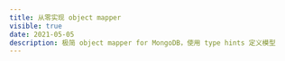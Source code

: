 ```yaml
---
title: 从零实现 object mapper
visible: true
date: 2021-05-05
description: 极简 object mapper for MongoDB，使用 type hints 定义模型
---
```


